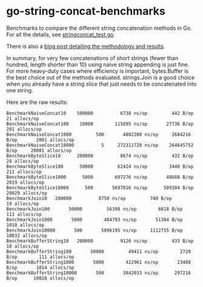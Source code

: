 go-string-concat-benchmarks
===========================

Benchmarks to compare the different string concatenation methods in Go. For all the details, see [stringconcat_test.go](<stringconcat_test.go>).

There is also a [blog post detailing the methodology and results](http://herman.asia/efficient-string-concatenation-in-go).

In summary, for very few concatenations of short strings (fewer than hundred, length shorter than 10) using naive string appending is just fine. For more heavy-duty cases where efficiency is important, bytes.Buffer is the best choice out of the methods evaluated. strings.Join is a good choice when you already have a string slice that just needs to be concatenated into one string.

Here are the raw results:

```
BenchmarkNaiveConcat10	  500000	      6738 ns/op	     442 B/op	      21 allocs/op
BenchmarkNaiveConcat100	   10000	    115895 ns/op	   27736 B/op	     201 allocs/op
BenchmarkNaiveConcat1000	     500	   4802280 ns/op	 2684216 B/op	    2001 allocs/op
BenchmarkNaiveConcat10000	       5	 272311728 ns/op	264645752 B/op	   20001 allocs/op
BenchmarkByteSlice10	  200000	      8674 ns/op	     432 B/op	      28 allocs/op
BenchmarkByteSlice100	   50000	     62424 ns/op	    3440 B/op	     211 allocs/op
BenchmarkByteSlice1000	    5000	    607276 ns/op	   48688 B/op	    2019 allocs/op
BenchmarkByteSlice10000	     500	   5697016 ns/op	  509104 B/op	   20029 allocs/op
BenchmarkJoin10	  200000	      8750 ns/op	     740 B/op	      19 allocs/op
BenchmarkJoin100	   50000	     56398 ns/op	    6018 B/op	     113 allocs/op
BenchmarkJoin1000	    5000	    484793 ns/op	   51304 B/op	    1018 allocs/op
BenchmarkJoin10000	     500	   5896195 ns/op	 1112755 B/op	   10032 allocs/op
BenchmarkBufferString10	  200000	      9120 ns/op	     433 B/op	      18 allocs/op
BenchmarkBufferString100	   50000	     49411 ns/op	    2720 B/op	     111 allocs/op
BenchmarkBufferString1000	    5000	    422961 ns/op	   23488 B/op	    1014 allocs/op
BenchmarkBufferString10000	     500	   3842033 ns/op	  297216 B/op	   10018 allocs/op
```
